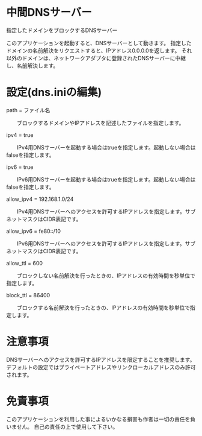 # 中間DNSサーバー
指定したドメインをブロックするDNSサーバー

  このアプリケーションを起動すると、DNSサーバーとして動きます。
  指定したドメインの名前解決をリクエストすると、IPアドレス0.0.0.0を返します。
  それ以外のドメインは、ネットワークアダプタに登録されたDNSサーバーに中継し、名前解決します。

# 設定(dns.iniの編集)

path = ファイル名

　　ブロックするドメインやIPアドレスを記述したファイルを指定します。

ipv4 = true

　　IPv4用DNSサーバーを起動する場合はtrueを指定します。起動しない場合はfalseを指定します。

ipv6 = true

　　IPv6用DNSサーバーを起動する場合はtrueを指定します。起動しない場合はfalseを指定します。

allow_ipv4 = 192.168.1.0/24

　　IPv4用DNSサーバーへのアクセスを許可するIPアドレスを指定します。サブネットマスクはCIDR表記です。

allow_ipv6 = fe80::/10

　　IPv6用DNSサーバーへのアクセスを許可するIPアドレスを指定します。サブネットマスクはCIDR表記です。

allow_ttl = 600

　　ブロックしない名前解決を行ったときの、IPアドレスの有効時間を秒単位で指定します。

block_ttl = 86400

　　ブロックする名前解決を行ったときの、IPアドレスの有効時間を秒単位で指定します。

# 注意事項

  DNSサーバーへのアクセスを許可するIPアドレスを限定することを推奨します。
  デフォルトの設定ではプライベートアドレスやリンクローカルアドレスのみ許可されます。


# 免責事項

  このアプリケーションを利用した事によるいかなる損害も作者は一切の責任を負いません。
  自己の責任の上で使用して下さい。
